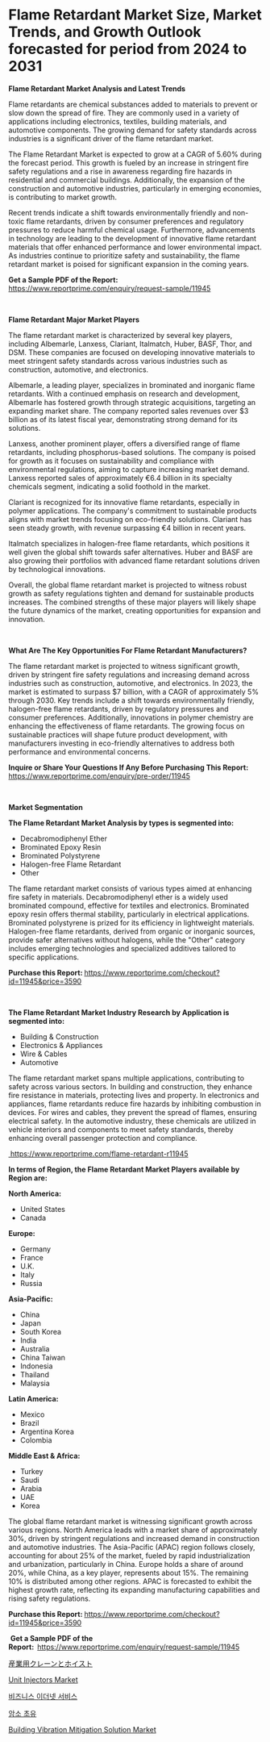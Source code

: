 <p><h1>Flame Retardant Market Size, Market Trends, and Growth Outlook forecasted for period from 2024 to 2031</h1></p><p><strong>Flame Retardant Market Analysis and Latest Trends</strong></p>
<p><p>Flame retardants are chemical substances added to materials to prevent or slow down the spread of fire. They are commonly used in a variety of applications including electronics, textiles, building materials, and automotive components. The growing demand for safety standards across industries is a significant driver of the flame retardant market.</p><p>The Flame Retardant Market is expected to grow at a CAGR of 5.60% during the forecast period. This growth is fueled by an increase in stringent fire safety regulations and a rise in awareness regarding fire hazards in residential and commercial buildings. Additionally, the expansion of the construction and automotive industries, particularly in emerging economies, is contributing to market growth.</p><p>Recent trends indicate a shift towards environmentally friendly and non-toxic flame retardants, driven by consumer preferences and regulatory pressures to reduce harmful chemical usage. Furthermore, advancements in technology are leading to the development of innovative flame retardant materials that offer enhanced performance and lower environmental impact. As industries continue to prioritize safety and sustainability, the flame retardant market is poised for significant expansion in the coming years.</p></p>
<p><strong>Get a Sample PDF of the Report:&nbsp;</strong> <a href="https://www.reportprime.com/enquiry/request-sample/11945">https://www.reportprime.com/enquiry/request-sample/11945</a></p>
<p>&nbsp;</p>
<p><strong>Flame Retardant Major Market Players</strong></p>
<p><p>The flame retardant market is characterized by several key players, including Albemarle, Lanxess, Clariant, Italmatch, Huber, BASF, Thor, and DSM. These companies are focused on developing innovative materials to meet stringent safety standards across various industries such as construction, automotive, and electronics.</p><p>Albemarle, a leading player, specializes in brominated and inorganic flame retardants. With a continued emphasis on research and development, Albemarle has fostered growth through strategic acquisitions, targeting an expanding market share. The company reported sales revenues over $3 billion as of its latest fiscal year, demonstrating strong demand for its solutions.</p><p>Lanxess, another prominent player, offers a diversified range of flame retardants, including phosphorus-based solutions. The company is poised for growth as it focuses on sustainability and compliance with environmental regulations, aiming to capture increasing market demand. Lanxess reported sales of approximately €6.4 billion in its specialty chemicals segment, indicating a solid foothold in the market.</p><p>Clariant is recognized for its innovative flame retardants, especially in polymer applications. The company's commitment to sustainable products aligns with market trends focusing on eco-friendly solutions. Clariant has seen steady growth, with revenue surpassing €4 billion in recent years.</p><p>Italmatch specializes in halogen-free flame retardants, which positions it well given the global shift towards safer alternatives. Huber and BASF are also growing their portfolios with advanced flame retardant solutions driven by technological innovations. </p><p>Overall, the global flame retardant market is projected to witness robust growth as safety regulations tighten and demand for sustainable products increases. The combined strengths of these major players will likely shape the future dynamics of the market, creating opportunities for expansion and innovation.</p></p>
<p>&nbsp;</p>
<p><strong>What Are The Key Opportunities For Flame Retardant Manufacturers?</strong></p>
<p><p>The flame retardant market is projected to witness significant growth, driven by stringent fire safety regulations and increasing demand across industries such as construction, automotive, and electronics. In 2023, the market is estimated to surpass $7 billion, with a CAGR of approximately 5% through 2030. Key trends include a shift towards environmentally friendly, halogen-free flame retardants, driven by regulatory pressures and consumer preferences. Additionally, innovations in polymer chemistry are enhancing the effectiveness of flame retardants. The growing focus on sustainable practices will shape future product development, with manufacturers investing in eco-friendly alternatives to address both performance and environmental concerns.</p></p>
<p><strong>Inquire or Share Your Questions If Any Before Purchasing This Report:</strong> <a href="https://www.reportprime.com/enquiry/pre-order/11945">https://www.reportprime.com/enquiry/pre-order/11945</a></p>
<p>&nbsp;</p>
<p><strong>Market Segmentation</strong></p>
<p><strong>The Flame Retardant Market Analysis by types is segmented into:</strong></p>
<p><ul><li>Decabromodiphenyl Ether</li><li>Brominated Epoxy Resin</li><li>Brominated Polystyrene</li><li>Halogen-free Flame Retardant</li><li>Other</li></ul></p>
<p><p>The flame retardant market consists of various types aimed at enhancing fire safety in materials. Decabromodiphenyl ether is a widely used brominated compound, effective for textiles and electronics. Brominated epoxy resin offers thermal stability, particularly in electrical applications. Brominated polystyrene is prized for its efficiency in lightweight materials. Halogen-free flame retardants, derived from organic or inorganic sources, provide safer alternatives without halogens, while the "Other" category includes emerging technologies and specialized additives tailored to specific applications.</p></p>
<p><strong>Purchase this Report:&nbsp;</strong><a href="https://www.reportprime.com/checkout?id=11945&price=3590">https://www.reportprime.com/checkout?id=11945&price=3590</a></p>
<p>&nbsp;</p>
<p><strong>The Flame Retardant Market Industry Research by Application is segmented into:</strong></p>
<p><ul><li>Building & Construction</li><li>Electronics & Appliances</li><li>Wire & Cables</li><li>Automotive</li></ul></p>
<p><p>The flame retardant market spans multiple applications, contributing to safety across various sectors. In building and construction, they enhance fire resistance in materials, protecting lives and property. In electronics and appliances, flame retardants reduce fire hazards by inhibiting combustion in devices. For wires and cables, they prevent the spread of flames, ensuring electrical safety. In the automotive industry, these chemicals are utilized in vehicle interiors and components to meet safety standards, thereby enhancing overall passenger protection and compliance.</p></p>
<p><a href="https://www.reportprime.com/flame-retardant-r11945">&nbsp;https://www.reportprime.com/flame-retardant-r11945</a></p>
<p><strong>In terms of Region, the Flame Retardant Market Players available by Region are:</strong></p>
<p>
    <p> <strong> North America: </strong>
        <ul>
            <li>United States</li>
            <li>Canada</li>
        </ul>
        </p> 
    <p> <strong> Europe: </strong>
        <ul>
            <li>Germany</li>
            <li>France</li>
            <li>U.K.</li>
            <li>Italy</li>
            <li>Russia</li>
        </ul>
        </p> 
    <p> <strong> Asia-Pacific: </strong>
        <ul>
            <li>China</li>
            <li>Japan</li>
            <li>South Korea</li>
            <li>India</li>
            <li>Australia</li>
            <li>China Taiwan</li>
            <li>Indonesia</li>
            <li>Thailand</li>
            <li>Malaysia</li>
        </ul>
        </p> 
    <p> <strong> Latin America: </strong>
        <ul>
            <li>Mexico</li>
            <li>Brazil</li>
            <li>Argentina Korea</li>
            <li>Colombia</li>
        </ul>
        </p> 
    <p> <strong> Middle East & Africa: </strong>
        <ul>
            <li>Turkey</li>
            <li>Saudi</li>
            <li>Arabia</li>
            <li>UAE</li>
            <li>Korea</li>
        </ul>
    </p>
    </p>
<p><p>The global flame retardant market is witnessing significant growth across various regions. North America leads with a market share of approximately 30%, driven by stringent regulations and increased demand in construction and automotive industries. The Asia-Pacific (APAC) region follows closely, accounting for about 25% of the market, fueled by rapid industrialization and urbanization, particularly in China. Europe holds a share of around 20%, while China, as a key player, represents about 15%. The remaining 10% is distributed among other regions. APAC is forecasted to exhibit the highest growth rate, reflecting its expanding manufacturing capabilities and rising safety regulations.</p></p>
<p><strong>Purchase this Report: </strong><a href="https://www.reportprime.com/checkout?id=11945&price=3590">https://www.reportprime.com/checkout?id=11945&price=3590</a></p>
<p>&nbsp;<strong>Get a Sample PDF of the Report:&nbsp;&nbsp;</strong><a href="https://www.reportprime.com/enquiry/request-sample/11945">https://www.reportprime.com/enquiry/request-sample/11945</a></p>
<p><strong></strong></p>
<p><p><a href="https://medium.com/@jolyongue8huy/2024%E5%B9%B4%E3%81%8B%E3%82%892031%E5%B9%B4%E3%81%BE%E3%81%A7%E3%81%AE%E3%82%B0%E3%83%AD%E3%83%BC%E3%83%90%E3%83%AB%E7%94%A3%E6%A5%AD%E7%94%A8%E3%82%AF%E3%83%AC%E3%83%BC%E3%83%B3%E3%81%8A%E3%82%88%E3%81%B3%E3%83%9B%E3%82%A4%E3%82%B9%E3%83%88%E5%B8%82%E5%A0%B4%E3%81%AE%E6%A9%9F%E4%BC%9A%E3%81%A8%E4%BA%88%E6%B8%AC-c623e03cbecc">産業用クレーンとホイスト</a></p><p><a href="https://medium.com/@rosslarkin2012/unit-injectors-market-research-report-market-forecast-and-growth-prospects-with-a-steady-cagr-of-7-658427b7954c">Unit Injectors Market</a></p><p><a href="https://medium.com/@wallacecumfgmings567556/%EA%B8%80%EB%A1%9C%EB%B2%8C-%EB%B9%84%EC%A6%88%EB%8B%88%EC%8A%A4-%EC%9D%B4%EB%8D%94%EB%84%B7-%EC%84%9C%EB%B9%84%EC%8A%A4-%EC%8B%9C%EC%9E%A5-%EB%8F%99%ED%96%A5-2024%EB%85%84%EB%B6%80%ED%84%B0-2031%EB%85%84%EA%B9%8C%EC%A7%80%EC%9D%98-%EC%84%B1%EC%9E%A5-%EA%B8%B0%ED%9A%8C%EC%99%80-%EB%8F%84%EC%A0%84%EC%97%90-%EB%8C%80%ED%95%9C-%ED%86%B5%EC%B0%B0%EB%A0%A5-d65cdc484933">비즈니스 이더넷 서비스</a></p><p><a href="https://medium.com/@biancamacdonald87/%EA%B8%80%EB%A1%9C%EB%B2%8C-%EC%9A%B0%EC%9C%A0%EA%B4%91%EB%AC%BC-%EC%8B%9C%EC%9E%A5-%EB%B6%84%EC%84%9D-%EB%8F%99%ED%96%A5-%EC%98%88%EC%B8%A1-%EB%B0%8F-%EC%84%B1%EC%9E%A5-%EA%B8%B0%ED%9A%8C-2024-2031-163%ED%8E%98%EC%9D%B4%EC%A7%80-%EB%B3%B4%EA%B3%A0%EC%84%9C-566e4e816996">암소 초유</a></p><p><a href="https://issuu.com/reportprime-2/docs/building-vibration-mitigation-solut_4d0f6f5bc19437">Building Vibration Mitigation Solution Market</a></p></p>